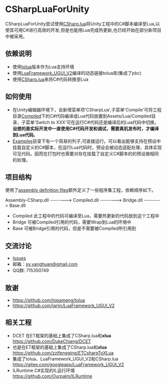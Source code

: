 # CSharpLuaForUnity
CSharpLuaForUnity尝试使用[CSharp.lua](https://github.com/yanghuan/CSharp.lua)将Unity工程中的C#脚本编译至Lua,以使其可用C#进行高效的开发,但是也能用Lua完成热更新,也已经开始在部分新项目中被采用。

## 依赖说明
* 使用[tolua](https://github.com/topameng/tolua)版本作为Lua支持环境
* 使用[LuaFramework_UGUI_V2](https://github.com/jarjin/LuaFramework_UGUI_V2)编译的动态链接tolua库(集成了pbc)
* 使用[CSharp.lua](https://github.com/yanghuan/CSharp.lua)来将C#代码转换至Lua


## 如何使用
* 在Unity编辑器环境下，会新增菜单项'CSharpLua',子菜单'Compile'可将工程目录[Compiled](https://github.com/yanghuan/CSharpLuaForUnity/tree/master/Assets/CSharpLua/Compiled)下的C#代码编译成Lua代码放置到Assets/Lua/Compiled目录，子菜单'Switch to XXX'可在运行C#代码还是编译后的Lua代码中切换。**设想的是实际开发中一直使用C#代码开发和调试，需要真机发布时，才编译到Lua代码**。
* [Examples](https://github.com/yanghuan/CSharpLuaForUnity/tree/master/Assets/CSharpLua/Examples)目录下有一个简易的列子,可直接运行。可以看出能够支持在预设中挂载自定义的C#脚本，在运行Lua代码时，预设会被动态适配处理，具体实现可见代码。因而在打包时也需要对存在挂载了自定义C#脚本的的预设做相同的处理。

## 项目结构
使用了[assembly definition files](https://docs.unity3d.com/Manual/ScriptCompilationAssemblyDefinitionFiles.html)额外定义了一些程序集工程，依赖顺序如下。

Assembly-CSharp.dll --------> Compiled.dll --------> Bridge.dll --------> Base.dll

* Compiled 此工程中的代码可编译至Lua，需要热更新的代码放到这个工程中
* Bridge 可被Compiled引用的代码，需要Wrap到Lua的环境中
* Base 可被Bridge引用的代码，但是不需要被Compiled所引用到

## 交流讨论
- [Issues](https://github.com/yanghuan/CSharpLuaForUnity/issues)
- 邮箱：sy.yanghuan@gmail.com
- QQ群: 715350749

## 致谢
* https://github.com/topameng/tolua
* https://github.com/jarjin/LuaFramework_UGUI_V2

## 相关工程
* DCET 在ET框架的基础上集成了CSharp.lua和**xlua**  
  https://github.com/DukeChiang/DCET
* 也是在ET框架的基础上集成了CSharp.lua和**xlua**  
  https://github.com/zzjfengqing/ETCsharpToXLua 
* 集成了tolua、LuaFramework_UGUI_V2和CSharp.lua  
  https://gitee.com/googleapp/LuaFramework_UGUI_V2
* ILRuntime C#实现的IL运行环境   
  https://github.com/Ourpalm/ILRuntime

